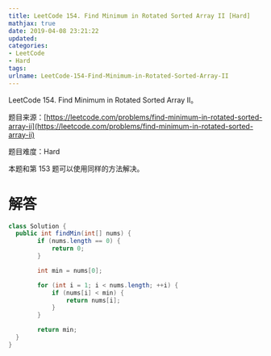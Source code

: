```yaml
---
title: LeetCode 154. Find Minimum in Rotated Sorted Array II [Hard]
mathjax: true
date: 2019-04-08 23:21:22
updated:
categories:
- LeetCode
- Hard
tags:
urlname: LeetCode-154-Find-Minimum-in-Rotated-Sorted-Array-II
---
```


LeetCode 154. Find Minimum in Rotated Sorted Array II。

<!-- more -->

题目来源：[https://leetcode.com/problems/find-minimum-in-rotated-sorted-array-ii](https://leetcode.com/problems/find-minimum-in-rotated-sorted-array-ii)

题目难度：Hard



本题和第 153 题可以使用同样的方法解决。

# 解答

```java
class Solution {
  public int findMin(int[] nums) {
        if (nums.length == 0) {
            return 0;
        }

        int min = nums[0];

        for (int i = 1; i < nums.length; ++i) {
            if (nums[i] < min) {
                return nums[i];
            }
        }

        return min;
  }
}
```

